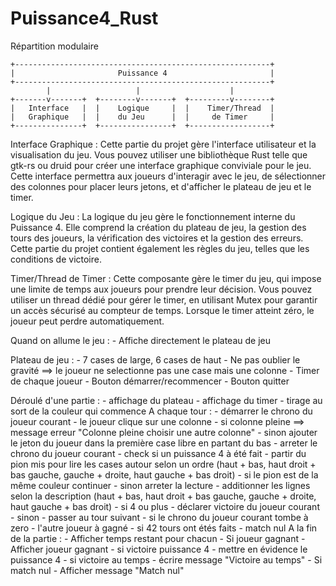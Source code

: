 # Puissance4_Rust

Répartition modulaire

    +---------------------------------------------------------+
    |                       Puissance 4                       |
    +---------------------------------------------------------+
            |                   |                    |
    +-------v-------+  +--------v-------+  +---------v--------+
    |   Interface   |  |    Logique     |  |    Timer/Thread  |
    |   Graphique   |  |    du Jeu      |  |     de Timer     |
    +---------------+  +----------------+  +------------------+


Interface Graphique : Cette partie du projet gère l'interface utilisateur et la visualisation du jeu. Vous pouvez utiliser une bibliothèque Rust telle que gtk-rs ou druid pour créer une interface graphique conviviale pour le jeu. Cette interface permettra aux joueurs d'interagir avec le jeu, de sélectionner des colonnes pour placer leurs jetons, et d'afficher le plateau de jeu et le timer.

Logique du Jeu : La logique du jeu gère le fonctionnement interne du Puissance 4. Elle comprend la création du plateau de jeu, la gestion des tours des joueurs, la vérification des victoires et la gestion des erreurs. Cette partie du projet contient également les règles du jeu, telles que les conditions de victoire.

Timer/Thread de Timer : Cette composante gère le timer du jeu, qui impose une limite de temps aux joueurs pour prendre leur décision. Vous pouvez utiliser un thread dédié pour gérer le timer, en utilisant Mutex pour garantir un accès sécurisé au compteur de temps. Lorsque le timer atteint zéro, le joueur peut perdre automatiquement.

Quand on allume le jeu :
    - Affiche directement le plateau de jeu

Plateau de jeu :
    - 7 cases de large, 6 cases de haut
    - Ne pas oublier le gravité ==> le joueur ne selectionne pas une case mais une colonne
    - Timer de chaque joueur
    - Bouton démarrer/recommencer
    - Bouton quitter

Déroulé d'une partie :
    - affichage du plateau
    - affichage du timer
    - tirage au sort de la couleur qui commence
    A chaque tour :
        - démarrer le chrono du joueur courant
        - le joueur clique sur une colonne
            - si colonne pleine ==> message erreur "Colonne pleine choisir une autre colonne"
            - sinon ajouter le jeton du joueur dans la première case libre en partant du bas
        - arreter le chrono du joueur courant
        - check si un puissance 4 à été fait
            - partir du pion mis pour lire les cases autour selon un ordre (haut + bas, haut droit + bas gauche, gauche + droite, haut gauche + bas droit)
                - si le pion est de la même couleur continuer
                - sinon arreter la lecture
                    - additionner les lignes selon la description (haut + bas, haut droit + bas gauche, gauche + droite, haut gauche + bas droit)
                    - si 4 ou plus
                        - déclarer victoire du joueur courant
                    - sinon
                        - passer au tour suivant
        - si le chrono du joueur courant tombe à zero
            - l'autre joueur à gagné
        - si 42 tours ont étés faits
            - match nul
    A la fin de la partie :
        - Afficher temps restant pour chacun
        - Si joueur gagnant
            - Afficher joueur gagnant
                - si victoire puissance 4
                    - mettre en évidence le puissance 4
                - si victoire au temps
                    - écrire message "Victoire au temps"
        - Si match nul
            - Afficher message "Match nul"
